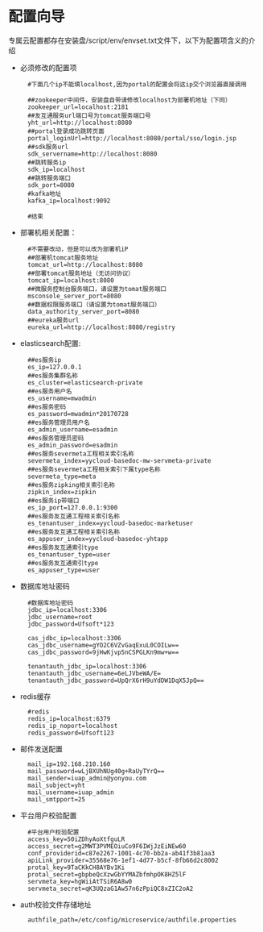 # 配置向导
专属云配置都存在安装盘/script/env/envset.txt文件下，以下为配置项含义的介绍

- 必须修改的配置项

		#下面几个ip不能填localhost,因为portal的配置会将这ip交个浏览器直接调用
		
		##zookeeper中间件，安装盘自带请修改localhost为部署机地址（下同）
		zookeeper_url=localhost:2181
		##友互通服务url端口号为tomcat服务端口号
		yht_url=http://localhost:8080
		##portal登录成功跳转页面
		portal_loginUrl=http://localhost:8080/portal/sso/login.jsp
		##sdk服务url
		sdk_servername=http://localhost:8080
		##跳转服务ip
		sdk_ip=localhost
		##跳转服务端口
		sdk_port=8080
		#kafka地址
		kafka_ip=localhost:9092		
		
		#结束
		

- 部署机相关配置：
		
		#不需要改动，但是可以改为部署机iP
		##部署机tomcat服务地址
		tomcat_url=http://localhost:8080
		##部署tomcat服务地址（无访问协议）
		tomcat_ip=localhost:8080
		##微服务控制台服务端口，请设置为tomat服务端口
		msconsole_server_port=8080
		##数据权限服务端口（请设置为tomat服务端口）
		data_authority_server_port=8080
		##eureka服务url
		eureka_url=http://localhost:8080/registry

- elasticsearch配置:

		##es服务ip 
		es_ip=127.0.0.1
		##es服务集群名称 
		es_cluster=elasticsearch-private
		##es服务用户名
		es_username=mwadmin
		##es服务密码
		es_password=mwadmin*20170728
		##es服务管理员用户名
		es_admin_username=esadmin
		##es服务管理员密码
		es_admin_password=esadmin
		##es服务severmeta工程相关索引名称
		severmeta_index=yycloud-basedoc-mw-servmeta-private
		##es服务severmeta工程相关索引下属type名称
		severmeta_type=meta
		##es服务zipking相关索引名称
		zipkin_index=zipkin
		##es服务ip带端口
		es_ip_port=127.0.0.1:9300
		##es服务友互通工程相关索引名称
		es_tenantuser_index=yycloud-basedoc-marketuser
		##es服务友互通工程相关索引名称
		es_appuser_index=yycloud-basedoc-yhtapp
		##es服务友互通索引type
		es_tenantuser_type=user
		##es服务友互通索引type
		es_appuser_type=user
		
- 数据库地址密码
		
		#数据库地址密码
		jdbc_ip=localhost:3306
		jdbc_username=root
		jdbc_password=Ufsoft*123
		
		cas_jdbc_ip=localhost:3306
		cas_jdbc_username=gYO2C6VZvGaqExuL0COILw==
		cas_jdbc_password=9jHwKjvp5nCSPGLKn9mw+w==
		
		tenantauth_jdbc_ip=localhost:3306
		tenantauth_jdbc_username=6eLJVbeWA/E=
		tenantauth_jdbc_password=UpQrX6rH9uYdDW1DqX5JpQ==


- redis缓存		
		
		#redis
		redis_ip=localhost:6379
		redis_ip_noport=localhost
		redis_password=Ufsoft123

- 邮件发送配置

		mail_ip=192.168.210.160
		mail_password=wLjBXUhNUg40g+RaUyTYrQ==
		mail_sender=iuap_admin@yonyou.com
		mail_subject=yht
		mail_username=iuap_admin
		mail_smtpport=25

- 平台用户校验配置
		
		#平台用户校验配置
		access_key=50iZDhyAoXtfguLR
		access_secret=g2MWT3PVMEOiuCo9F6IWjJzEiNEw60
		conf_providerid=c87e2267-1001-4c70-bb2a-ab41f3b81aa3
		apiLink_provider=35568e76-1ef1-4d77-b5cf-8fb66d2c8002
		protal_key=9TaCKkCH8AYBv1Ki
		protal_secret=gbpbeQcXzwGbYYMAZbfmhpOK8HZ5lF
		servmeta_key=hgWiiAtTSiR6A8w0
		servmeta_secret=qK3UQzaG1Aw57n6zPpiQC8xZIC2oA2

- auth校验文件存储地址
		
		authfile_path=/etc/config/microservice/authfile.properties
